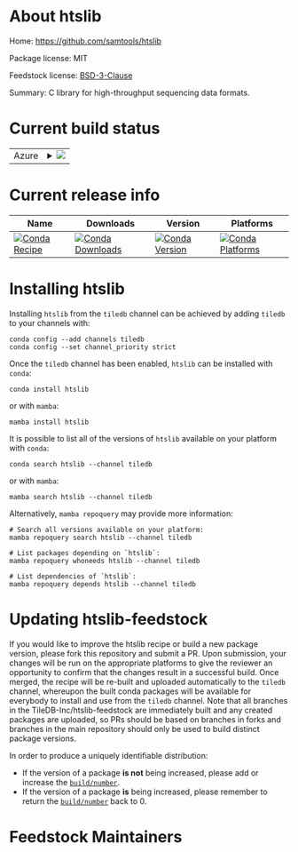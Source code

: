 About htslib
============

Home: https://github.com/samtools/htslib

Package license: MIT

Feedstock license: [BSD-3-Clause](https://github.com/TileDB-Inc/htslib-feedstock/blob/master/LICENSE.txt)

Summary: C library for high-throughput sequencing data formats.

Current build status
====================


<table>
    
  <tr>
    <td>Azure</td>
    <td>
      <details>
        <summary>
          <a href="https://dev.azure.com/TileDB-Inc/feedstock-builds/_build/latest?definitionId=&branchName=master">
            <img src="https://dev.azure.com/TileDB-Inc/feedstock-builds/_apis/build/status/htslib-feedstock?branchName=master">
          </a>
        </summary>
        <table>
          <thead><tr><th>Variant</th><th>Status</th></tr></thead>
          <tbody><tr>
              <td>linux_64</td>
              <td>
                <a href="https://dev.azure.com/TileDB-Inc/feedstock-builds/_build/latest?definitionId=&branchName=master">
                  <img src="https://dev.azure.com/TileDB-Inc/feedstock-builds/_apis/build/status/htslib-feedstock?branchName=master&jobName=linux&configuration=linux%20linux_64_" alt="variant">
                </a>
              </td>
            </tr><tr>
              <td>osx_64</td>
              <td>
                <a href="https://dev.azure.com/TileDB-Inc/feedstock-builds/_build/latest?definitionId=&branchName=master">
                  <img src="https://dev.azure.com/TileDB-Inc/feedstock-builds/_apis/build/status/htslib-feedstock?branchName=master&jobName=osx&configuration=osx%20osx_64_" alt="variant">
                </a>
              </td>
            </tr><tr>
              <td>win_64</td>
              <td>
                <a href="https://dev.azure.com/TileDB-Inc/feedstock-builds/_build/latest?definitionId=&branchName=master">
                  <img src="https://dev.azure.com/TileDB-Inc/feedstock-builds/_apis/build/status/htslib-feedstock?branchName=master&jobName=win&configuration=win%20win_64_" alt="variant">
                </a>
              </td>
            </tr>
          </tbody>
        </table>
      </details>
    </td>
  </tr>
</table>

Current release info
====================

| Name | Downloads | Version | Platforms |
| --- | --- | --- | --- |
| [![Conda Recipe](https://img.shields.io/badge/recipe-htslib-green.svg)](https://anaconda.org/tiledb/htslib) | [![Conda Downloads](https://img.shields.io/conda/dn/tiledb/htslib.svg)](https://anaconda.org/tiledb/htslib) | [![Conda Version](https://img.shields.io/conda/vn/tiledb/htslib.svg)](https://anaconda.org/tiledb/htslib) | [![Conda Platforms](https://img.shields.io/conda/pn/tiledb/htslib.svg)](https://anaconda.org/tiledb/htslib) |

Installing htslib
=================

Installing `htslib` from the `tiledb` channel can be achieved by adding `tiledb` to your channels with:

```
conda config --add channels tiledb
conda config --set channel_priority strict
```

Once the `tiledb` channel has been enabled, `htslib` can be installed with `conda`:

```
conda install htslib
```

or with `mamba`:

```
mamba install htslib
```

It is possible to list all of the versions of `htslib` available on your platform with `conda`:

```
conda search htslib --channel tiledb
```

or with `mamba`:

```
mamba search htslib --channel tiledb
```

Alternatively, `mamba repoquery` may provide more information:

```
# Search all versions available on your platform:
mamba repoquery search htslib --channel tiledb

# List packages depending on `htslib`:
mamba repoquery whoneeds htslib --channel tiledb

# List dependencies of `htslib`:
mamba repoquery depends htslib --channel tiledb
```




Updating htslib-feedstock
=========================

If you would like to improve the htslib recipe or build a new
package version, please fork this repository and submit a PR. Upon submission,
your changes will be run on the appropriate platforms to give the reviewer an
opportunity to confirm that the changes result in a successful build. Once
merged, the recipe will be re-built and uploaded automatically to the
`tiledb` channel, whereupon the built conda packages will be available for
everybody to install and use from the `tiledb` channel.
Note that all branches in the TileDB-Inc/htslib-feedstock are
immediately built and any created packages are uploaded, so PRs should be based
on branches in forks and branches in the main repository should only be used to
build distinct package versions.

In order to produce a uniquely identifiable distribution:
 * If the version of a package **is not** being increased, please add or increase
   the [``build/number``](https://docs.conda.io/projects/conda-build/en/latest/resources/define-metadata.html#build-number-and-string).
 * If the version of a package **is** being increased, please remember to return
   the [``build/number``](https://docs.conda.io/projects/conda-build/en/latest/resources/define-metadata.html#build-number-and-string)
   back to 0.

Feedstock Maintainers
=====================


